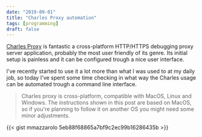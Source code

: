 ```yaml
---
date: "2019-09-01"
title: "Charles Proxy automation"
tags: [programming]
draft: false
---
```


[Charles Proxy](https://www.charlesproxy.com) is fantastic a cross-platform HTTP/HTTPS debugging proxy server application, probably the most user friendly of its genre. Its initial setup is painless and it can be configured trough a nice user interface.

I've recently started to use it a lot more than what I was used to at my daily job, so today I've spent some time checking in what way the Charles usage can be automated trough a command line interface.

> Charles proxy is cross-platform, compatible with MacOS, Linux and Windows. The instructions shown in this post are based on MacOS, so if you're planning to follow it on another OS you might need some minor adjustments.

{{< gist mmazzarolo 5eb88f68865a7bf9c2ec99b16286435b >}}

